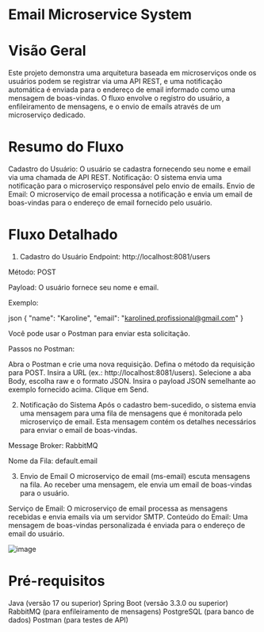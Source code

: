 # Email Microservice System

# Visão Geral

Este projeto demonstra uma arquitetura baseada em microserviços onde os usuários podem se registrar via uma API REST, e uma notificação automática é enviada para o endereço de email informado como uma mensagem de boas-vindas. O fluxo envolve o registro do usuário, a enfileiramento de mensagens, e o envio de emails através de um microserviço dedicado.

# Resumo do Fluxo

Cadastro do Usuário: O usuário se cadastra fornecendo seu nome e email via uma chamada de API REST.
Notificação: O sistema envia uma notificação para o microserviço responsável pelo envio de emails.
Envio de Email: O microserviço de email processa a notificação e envia um email de boas-vindas para o endereço de email fornecido pelo usuário.

# Fluxo Detalhado

1. Cadastro do Usuário
Endpoint: http://localhost:8081/users

Método: POST

Payload: O usuário fornece seu nome e email.

Exemplo:

json
{
    "name": "Karoline",
    "email": "karolined.profissional@gmail.com"
}

Você pode usar o Postman para enviar esta solicitação.

Passos no Postman:

Abra o Postman e crie uma nova requisição.
Defina o método da requisição para POST.
Insira a URL (ex.: http://localhost:8081/users).
Selecione a aba Body, escolha raw e o formato JSON.
Insira o payload JSON semelhante ao exemplo fornecido acima.
Clique em Send.

2. Notificação do Sistema
Após o cadastro bem-sucedido, o sistema envia uma mensagem para uma fila de mensagens que é monitorada pelo microserviço de email. Esta mensagem contém os detalhes necessários para enviar o email de boas-vindas.

Message Broker: RabbitMQ

Nome da Fila: default.email

3. Envio de Email
O microserviço de email (ms-email) escuta mensagens na fila. Ao receber uma mensagem, ele envia um email de boas-vindas para o usuário.

Serviço de Email: O microserviço de email processa as mensagens recebidas e envia emails via um servidor SMTP.
Conteúdo do Email: Uma mensagem de boas-vindas personalizada é enviada para o endereço de email do usuário.


![image](https://github.com/KarolDiniz/email-microservice-system/assets/90431161/13c3ff3b-584b-4f39-b70d-6f193d32ace6)

# Pré-requisitos

Java (versão 17 ou superior)
Spring Boot (versão 3.3.0 ou superior)
RabbitMQ (para enfileiramento de mensagens)
PostgreSQL (para banco de dados)
Postman (para testes de API)



